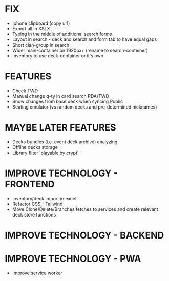# FIX
- Iphone clipboard (copy url)
- Export all in XSLX
- Typing in the middle of additional search forms
- Layout in search - deck and search and form tab to have equal gaps
- Short clan-group in search
- Wider main-container on 1920px+ (rename to search-conteiner)
- Inventory to use deck-container or it's own

# FEATURES
- Check TWD
- Manual change q-ty in card search PDA/TWD
- Show changes from base deck when syncing Public
- Seating emulator (vs random decks and pre-determined nicknames)

# MAYBE LATER FEATURES
- Decks bundles (i.e. event deck archive) analyzing
- Offline decks storage
- Library filter 'playable by crypt'

# IMPROVE TECHNOLOGY - FRONTEND
- Inventory/deck import in excel
- Refactor CSS - Tailwind
- Move Clone/Delete/Branches fetches to services and create relevant deck store functions

# IMPROVE TECHNOLOGY - BACKEND

# IMPROVE TECHNOLOGY - PWA
- Improve service worker

